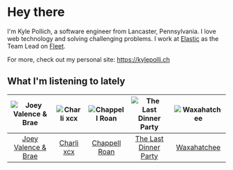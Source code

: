 # Hey there


I'm Kyle Pollich, a software engineer from Lancaster, Pennsylvania. I love web technology and solving challenging problems.
I work at [Elastic](https://www.elastic.co/) as the Team Lead on [Fleet](https://www.elastic.co/guide/en/fleet/current/fleet-overview.html).

For more, check out my personal site: https://kylepolli.ch

## What I'm listening to lately

<!-- begin artists -->
  |![Joey Valence & Brae](https://i.scdn.co/image/ab6761610000f1782d4a78477cf585c704b570a0)|![Charli xcx](https://i.scdn.co/image/ab6761610000f178936885667ef44c306483c838)|![Chappell Roan](https://i.scdn.co/image/ab6761610000f178cde5a0d57c1b79de5fce6bee)|![The Last Dinner Party](https://i.scdn.co/image/ab6761610000f17833071d72963677936f4f5310)|![Waxahatchee](https://i.scdn.co/image/ab6761610000f178909fb4e2a0d9c0f880174263)|
  |:---:|:---:|:---:|:---:|:---:|
  |[Joey Valence & Brae](https://open.spotify.com/artist/1q4618qKswelCGLoanFKQh)|[Charli xcx](https://open.spotify.com/artist/25uiPmTg16RbhZWAqwLBy5)|[Chappell Roan](https://open.spotify.com/artist/7GlBOeep6PqTfFi59PTUUN)|[The Last Dinner Party](https://open.spotify.com/artist/5SHgclK1ZpTdfdAmXW7J6s)|[Waxahatchee](https://open.spotify.com/artist/5IWCU0V9evBlW4gIeGY4zF)|
<!-- end artists -->
